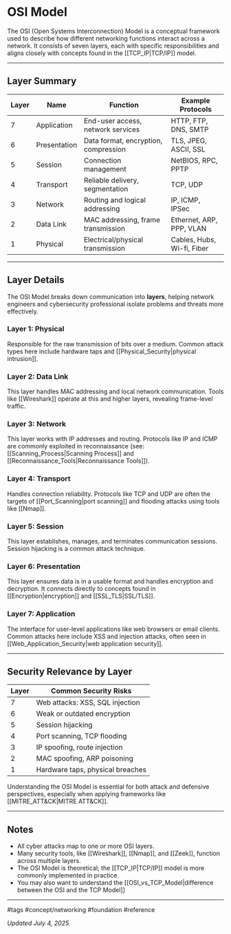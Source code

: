 # OSI Model

The OSI (Open Systems Interconnection) Model is a conceptual framework used to describe how different networking functions interact across a network. It consists of seven layers, each with specific responsibilities and aligns closely with concepts found in the [[TCP_IP|TCP/IP]] model.

---

## Layer Summary

| Layer | Name | Function | Example Protocols |
| ----- | ----- | ----- | ----- |
| 7 | Application | End-user access, network services | HTTP, FTP, DNS, SMTP |
| 6 | Presentation | Data format, encryption, compression | TLS, JPEG, ASCII, SSL |
| 5 | Session | Connection management | NetBIOS, RPC, PPTP |
| 4 | Transport | Reliable delivery, segmentation | TCP, UDP |
| 3 | Network | Routing and logical addressing | IP, ICMP, IPSec |
| 2 | Data Link | MAC addressing, frame transmission | Ethernet, ARP, PPP, VLAN |
| 1 | Physical | Electrical/physical transmission | Cables, Hubs, Wi-fi, Fiber |

---

## Layer Details

The OSI Model breaks down communication into **layers**, helping network engineers and cybersecurity professional isolate problems and threats more effectively.

### Layer 1: Physical
Responsible for the raw transmission of bits over a medium. Common attack types here include hardware taps and [[Physical_Security|physical intrusion]].

### Layer 2: Data Link
This layer handles MAC addressing and local network communication. Tools like [[Wireshark]] operate at this and higher layers, revealing frame-level traffic.

### Layer 3: Network
This layer works with IP addresses and routing. Protocols like IP and ICMP are commonly exploited in reconnaissance (see: [[Scanning_Process|Scanning Process]] and [[Reconnaissance_Tools|Reconnaissance Tools]]).

### Layer 4: Transport
Handles connection reliability. Protocols like TCP and UDP are often the targets of [[Port_Scanning|port scanning]] and flooding attacks using tools like [[Nmap]].

### Layer 5: Session
This layer establishes, manages, and terminates communication sessions. Session hijacking is a common attack technique.

### Layer 6: Presentation
This layer ensures data is in a usable format and handles encryption and decryption. It connects directly to concepts found in [[Encryption|encryption]] and [[SSL_TLS|SSL/TLS]].

### Layer 7: Application
The interface for user-level applications like web browsers or email clients. Common attacks here include XSS and injection attacks, often seen in [[Web_Application_Security|web application security]].

---

## Security Relevance by Layer

| Layer | Common Security Risks            |
| ----- | -------------------------------- |
| 7     | Web attacks: XSS, SQL injection  |
| 6     | Weak or outdated encryption      |
| 5     | Session hijacking                |
| 4     | Port scanning, TCP flooding      |
| 3     | IP spoofing, route injection     |
| 2     | MAC spoofing, ARP poisoning      |
| 1     | Hardware taps, physical breaches |

Understanding the OSI Model is essential for both attack and defensive perspectives, especially when applying frameworks like [[MITRE_ATT&CK|MITRE ATT&CK]].

---

## Notes

- All cyber attacks map to one or more OSI layers.
- Many security tools, like [[Wireshark]], [[Nmap]], and [[Zeek]], function across multiple layers.
- The OSI Model is theoretical; the [[TCP_IP|TCP/IP]] model is more commonly implemented in practice.
- You may also want to understand the [[OSI_vs_TCP_Model|difference between the OSI and the TCP Model]]

---

#tags
#concept/networking #foundation #reference

_Updated July 4, 2025_
